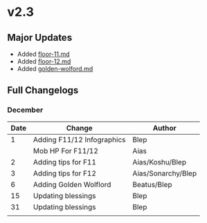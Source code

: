 # v2.3

## Major Updates

* Added [floor-11.md](../../floors/spire/floor-11.md "mention")
* Added [floor-12.md](../../floors/spire/floor-12.md "mention")
* Added [golden-wolford.md](../../monsters/elites/golden-wolford.md "mention")

## Full Changelogs

### December

| Date | Change                     | Author             |
| ---- | -------------------------- | ------------------ |
| 1    | Adding F11/12 Infographics | Blep               |
|      | Mob HP For F11/12          | Aias               |
| 2    | Adding tips for F11        | Aias/Koshu/Blep    |
| 3    | Adding tips for F12        | Aias/Sonarchy/Blep |
| 6    | Adding Golden Wolflord     | Beatus/Blep        |
| 15   | Updating blessings         | Blep               |
| 31   | Updating blessings         | Blep               |
|      |                            |                    |

###
